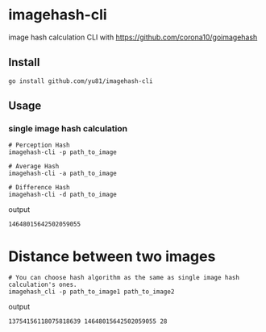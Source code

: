 # imagehash-cli
image hash calculation CLI with https://github.com/corona10/goimagehash

## Install
```
go install github.com/yu81/imagehash-cli
```

## Usage
### single image hash calculation
```
# Perception Hash
imagehash-cli -p path_to_image

# Average Hash
imagehash-cli -a path_to_image

# Difference Hash
imagehash-cli -d path_to_image
```
output
```
14648015642502059055
```

# Distance between two images

```
# You can choose hash algorithm as the same as single image hash calculation's ones.
imagehash_cli -p path_to_image1 path_to_image2 
```
output
```
13754156118075818639 14648015642502059055 28
```